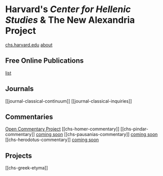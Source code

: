 # Harvard's *Center for Hellenic Studies* & The New Alexandria Project
[chs.harvard.edu](https://chs.harvard.edu)
[about](https://classical-inquiries.chs.harvard.edu/people/)


## Free Online Publications
[list](https://chs.harvard.edu/browse-online-publications/)

## Journals
[[journal-classical-continuum]]
[[journal-classical-inquiries]]

## Commentaries
[Open Commentary Project](https://oc.newalexandria.info/)
[[chs-homer-commentary]]
[[chs-pindar-commentary]] [coming soon](https://pindar.chs.harvard.edu/)
[[chs-pausanias-commentary]] [coming soon](https://pausanias.chs.harvard.edu/)
[[chs-herodotus-commentary]] [coming soon](https://herodotus.chs.harvard.edu/)

## Projects
[[chs-greek-etyma]]